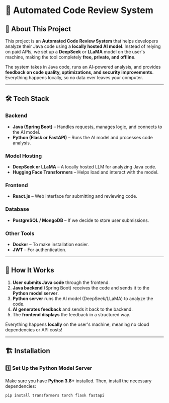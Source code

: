 # 🚀 Automated Code Review System  

## 📌 About This Project  

This project is an **Automated Code Review System** that helps developers analyze their Java code using a **locally hosted AI model**. Instead of relying on paid APIs, we set up a **DeepSeek** or **LLaMA** model on the user's machine, making the tool completely **free, private, and offline**.  

The system takes in Java code, runs an AI-powered analysis, and provides **feedback on code quality, optimizations, and security improvements**. Everything happens locally, so no data ever leaves your computer.  

---

## 🛠️ Tech Stack  

### **Backend**  
- **Java (Spring Boot)** – Handles requests, manages logic, and connects to the AI model.  
- **Python (Flask or FastAPI)** – Runs the AI model and processes code analysis.  

### **Model Hosting**  
- **DeepSeek or LLaMA** – A locally hosted LLM for analyzing Java code.  
- **Hugging Face Transformers** – Helps load and interact with the model.  

### **Frontend**  
- **React.js** – Web interface for submitting and reviewing code.  

### **Database**  
- **PostgreSQL / MongoDB** – If we decide to store user submissions.  

### **Other Tools**  
- **Docker** – To make installation easier.  
- **JWT** – For authentication.  

---

## 📂 How It Works  

1. **User submits Java code** through the frontend.  
2. **Java backend** (Spring Boot) receives the code and sends it to the **Python model server**.  
3. **Python server** runs the AI model (DeepSeek/LLaMA) to analyze the code.  
4. **AI generates feedback** and sends it back to the backend.  
5. The **frontend displays** the feedback in a structured way.  

Everything happens **locally** on the user's machine, meaning no cloud dependencies or API costs!  

---

## 🏗️ Installation  

### **1️⃣ Set Up the Python Model Server**  
Make sure you have **Python 3.8+** installed. Then, install the necessary dependencies:  

```bash
pip install transformers torch flask fastapi
